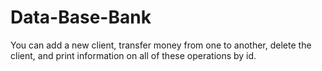 # Data-Base-Bank
You can add a new client, transfer money from one to another, delete the client, and print information on all of these operations by id.
